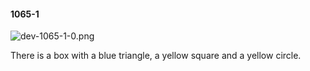 #### 1065-1
![dev-1065-1-0.png](https://github.com/lil-lab/nlvr/raw/master/nlvr/dev/images/3/dev-1065-1-0.png "dev-1065-1-0.png")

There is a box with a blue triangle, a yellow square and a yellow circle.